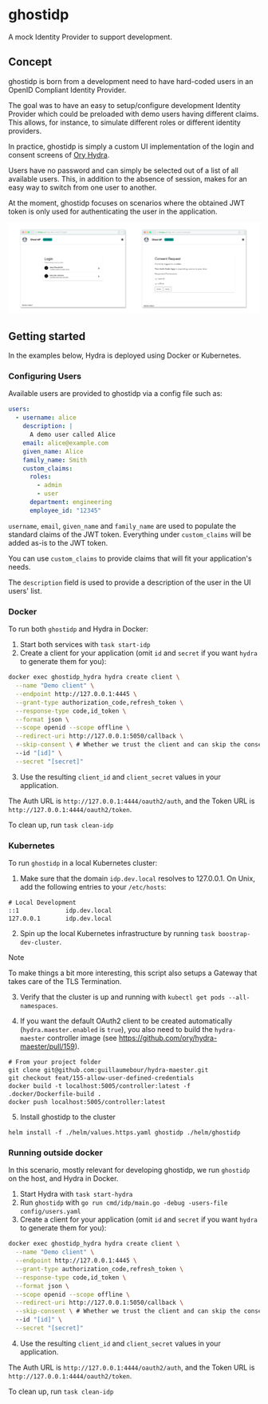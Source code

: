 # ghostidp

A mock Identity Provider to support development.

## Concept

ghostidp is born from a development need to have hard-coded users in an OpenID Compliant Identity Provider.

The goal was to have an easy to setup/configure development Identity Provider which could be preloaded with
demo users having different claims. This allows, for instance, to simulate different roles or different identity providers.

In practice, ghostidp is simply a custom UI implementation of the login and consent screens of [Ory Hydra](https://github.com/ory/hydra).

Users have no password and can simply be selected out of a list of all available users.
This, in addition to the absence of session, makes for an easy way to switch from one user to another.

At the moment, ghostidp focuses on scenarios where the obtained JWT token is only used for authenticating the user in the application.

![ghostidp screenshots](screenshots.png)

## Getting started

In the examples below, Hydra is deployed using Docker or Kubernetes.

### Configuring Users

Available users are provided to ghostidp via a config file such as:

```yaml
users:
  - username: alice
    description: |
      A demo user called Alice
    email: alice@example.com
    given_name: Alice
    family_name: Smith
    custom_claims:
      roles:
        - admin
        - user
      department: engineering
      employee_id: "12345"
```

`username`, `email`, `given_name` and `family_name` are used to populate the standard claims of the JWT token.
Everything under `custom_claims` will be added as-is to the JWT token. 

You can use `custom_claims` to provide claims that will fit your application's needs.

The `description` field is used to provide a description of the user in the UI users' list.

### Docker

To run both `ghostidp` and Hydra in Docker:

1. Start both services with `task start-idp`
2. Create a client for your application (omit `id` and `secret` if you want `hydra` to generate them for you):
```bash
docker exec ghostidp_hydra hydra create client \
  --name "Demo client" \
  --endpoint http://127.0.0.1:4445 \
  --grant-type authorization_code,refresh_token \
  --response-type code,id_token \
  --format json \
  --scope openid --scope offline \
  --redirect-uri http://127.0.0.1:5050/callback \
  --skip-consent \ # Whether we trust the client and can skip the consent page.
  --id "[id]" \
  --secret "[secret]"
```
3. Use the resulting `client_id` and `client_secret` values in your application.

The Auth URL is `http://127.0.0.1:4444/oauth2/auth`, and the Token URL is `http://127.0.0.1:4444/oauth2/token`.

To clean up, run `task clean-idp`

### Kubernetes

To run `ghostidp` in a local Kubernetes cluster:

1. Make sure that the domain `idp.dev.local` resolves to 127.0.0.1. On Unix, add the following entries to your `/etc/hosts`:
```
# Local Development
::1             idp.dev.local
127.0.0.1       idp.dev.local
```

2. Spin up the local Kubernetes infrastructure by running `task boostrap-dev-cluster`.

> [!NOTE]  
> To make things a bit more interesting, this script also setups a Gateway that takes care of the TLS Termination.

3. Verify that the cluster is up and running with `kubectl get pods --all-namespaces`.

4. If you want the default OAuth2 client to be created automatically (`hydra.maester.enabled` is `true`), you also need to build the `hydra-maester` controller image (see https://github.com/ory/hydra-maester/pull/159).
```
# From your project folder
git clone git@github.com:guillaumebour/hydra-maester.git
git checkout feat/155-allow-user-defined-credentials
docker build -t localhost:5005/controller:latest -f .docker/Dockerfile-build .    
docker push localhost:5005/controller:latest
```

5. Install ghostidp to the cluster
```
helm install -f ./helm/values.https.yaml ghostidp ./helm/ghostidp 
```

### Running outside docker

In this scenario, mostly relevant for developing ghostidp, we run `ghostidp` on the host, and Hydra in Docker.

1. Start Hydra with `task start-hydra`
2. Run `ghostidp` with `go run cmd/idp/main.go -debug -users-file config/users.yaml`
3. Create a client for your application (omit `id` and `secret` if you want `hydra` to generate them for you):
```bash
docker exec ghostidp_hydra hydra create client \
  --name "Demo client" \
  --endpoint http://127.0.0.1:4445 \
  --grant-type authorization_code,refresh_token \
  --response-type code,id_token \
  --format json \
  --scope openid --scope offline \
  --redirect-uri http://127.0.0.1:5050/callback \
  --skip-consent \ # Whether we trust the client and can skip the consent page.
  --id "[id]" \
  --secret "[secret]"
```
4. Use the resulting `client_id` and `client_secret` values in your application.

The Auth URL is `http://127.0.0.1:4444/oauth2/auth`, and the Token URL is `http://127.0.0.1:4444/oauth2/token`.

To clean up, run `task clean-idp`
